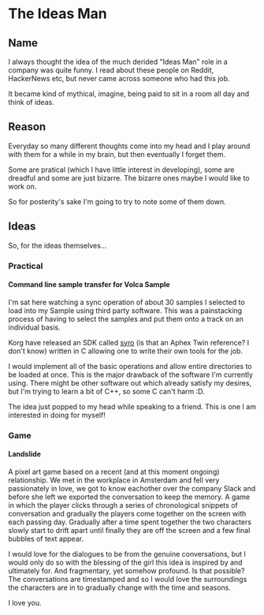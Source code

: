 # The Ideas Man

## Name
I always thought the idea of the much derided "Ideas Man" role in a company was quite funny. I read about these people on Reddit, HackerNews etc, but never came across someone who had this job. 

It became kind of mythical, imagine, being paid to sit in a room all day and think of ideas. 

## Reason 
Everyday so many different thoughts come into my head and I play around with them for a while in my brain, but then eventually I forget them. 

Some are pratical (which I have little interest in developing), some are dreadful and some are just bizarre. The bizarre ones maybe I would like to work on. 

So for posterity's sake I'm going to try to note some of them down.

## Ideas
So, for the ideas themselves...

### Practical
#### Command line sample transfer for Volca Sample
I'm sat here watching a sync operation of about 30 samples I selected to load into my Sample using third party software.
This was a painstacking process of having to select the samples and put them onto a track on an individual basis. 

Korg have released an SDK called [syro](https://github.com/korginc/volcasample) (is that an Aphex Twin reference? I don't know) written in C allowing one to write their own tools for the job.

I would implement all of the basic operations and allow entire directories to be loaded at once. This is the major drawback of the software I'm currently using. There might be other software out which already satisfy my desires, but I'm  trying to learn a bit of C++, so some C can't harm :D.

The idea just popped to my head while speaking to a friend. This is one I am interested in doing for myself!

### Game
#### Landslide
A pixel art game based on a recent (and at this moment ongoing) relationship. We met in the workplace in Amsterdam and fell very passionately in love, we got to know eachother over the company Slack and before she left we exported the conversation to keep the memory. 
A game in which the player clicks through a series of chronological snippets of conversation and gradually the players come together on the screen with each passing day. Gradually after a time spent together the two characters slowly start to drift apart until finally they are off the screen and a few final bubbles of text appear.

I would love for the dialogues to be from the genuine conversations, but I would only do so with the blessing of the girl this idea is inspired by and ultimately for. And fragmentary, yet somehow profound. Is that possible? 
The conversations are timestamped and so I would love the surroundings the characters are in to gradually change with the time and seasons. 

I love you.
